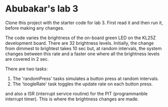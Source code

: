 # Abubakar's lab 3 

Clone this project with the starter code for lab 3. First read it and then run it, before making any changes.

The code varies the brightness of the on-board green LED on the KL25Z development board. There are 32 brightness levels.
Initially, the change from dimmest to brightest takes 10 sec but, at random intervals, the system changes between this rate and
a faster one where all the brightness levels are covered in 2 sec. 

There are two tasks:
  1. The 'randomPress' tasks simulates a button press at random intervals.
  1. The 'toogleRate' task toggles the update rate on each button press.

and also a ISR (interrupt service routine) for the PIT (programmanble interrupt timer). This is where the brightness
changes are made.
